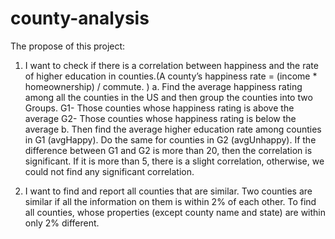 # county-analysis

The propose of this project:
1. I want to check if there is a correlation between happiness and the rate of higher education in counties.(A county’s happiness rate = (income * homeownership) / commute. )
      a. Find the average happiness rating among all the counties in the US and then group the counties into two Groups.
         G1- Those counties whose happiness rating is above the average
         G2- Those counties whose happiness rating is below the average
      b. Then find the average higher education rate among counties in G1 (avgHappy). Do the same for counties in G2 (avgUnhappy). If the difference between G1 and G2 is more than 20, then the correlation is significant. If it is more than 5, there is a slight correlation, otherwise, we could not find any significant correlation.

2. I want to find and report all counties that are similar. Two counties are similar if all the information on them is within 2% of each other. To find all counties, whose properties (except county name and state) are within only 2%  different.
